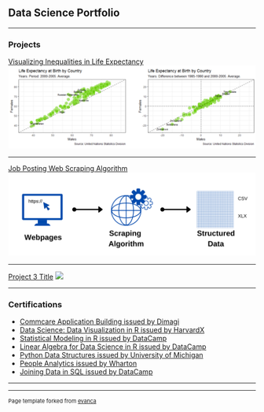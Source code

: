 ## Data Science Portfolio

---

### Projects 

[Visualizing Inequalities in Life Expectancy](/sample_page)
<img src="images/lifeexp.png?raw=true"/>

---
[Job Posting Web Scraping Algorithm](/pdf/sample_presentation.pdf)
<img src="images/webscr.png?raw=true"/>

---
[Project 3 Title](http://example.com/)
<img src="images/dummy_thumbnail.jpg?raw=true"/>

---

### Certifications

- <a href="https://academy.dimagi.com/certificates/71f5ce1877cc4b22a59bcd70d0b7c92c">Commcare Application Building issued by Dimagi</a>
- <a href="https://courses.edx.org/certificates/41972a311eeb4a85a222adaf15a2b00b">Data Science: Data Visualization in R issued by HarvardX</a>
- <a href="https://www.datacamp.com/statement-of-accomplishment/course/0ecbd5ab632d22466bef8884971672b3b9e8c4b3">Statistical Modeling in R issued by DataCamp</a> 
- <a href="https://www.datacamp.com/statement-of-accomplishment/course/0ed82b87c75601dd7d0beb4e895492ccd9c4a000">Linear Algebra for Data Science in R issued by DataCamp</a>
- <a href="https://www.coursera.org/account/accomplishments/certificate/F77CDA8ZQUXK">Python Data Structures issued by University of Michigan</a>
- <a href="https://www.coursera.org/account/accomplishments/certificate/KEXYDB5LRMF2">People Analytics issued by Wharton</a> 
- <a href="https://www.datacamp.com/statement-of-accomplishment/course/6ad2306fe61101d87cff5c0dd7fdaad77b026ad4">Joining Data in SQL issued by DataCamp</a> 

---




---
<p style="font-size:11px">Page template forked from <a href="https://github.com/evanca/quick-portfolio">evanca</a></p>
<!-- Remove above link if you don't want to attibute -->
